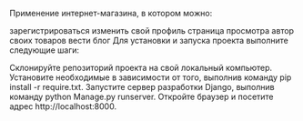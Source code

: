 Применение интернет-магазина, в котором можно:

зарегистрироваться
изменить свой профиль
страница просмотра
автор своих товаров
вести блог
Для установки и запуска проекта выполните следующие шаги:

Склонируйте репозиторий проекта на свой локальный компьютер.
Установите необходимые в зависимости от того, выполнив команду pip install -r require.txt.
Запустите сервер разработки Django, выполнив команду python Manage.py runserver.
Откройте браузер и посетите адрес http://localhost:8000.
